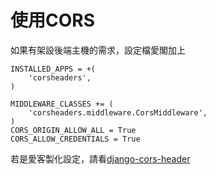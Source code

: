 # 使用CORS
如果有架設後端主機的需求，設定檔愛閣加上
```python3
INSTALLED_APPS = +(
    'corsheaders',
)

MIDDLEWARE_CLASSES += (
    'corsheaders.middleware.CorsMiddleware',
)
CORS_ORIGIN_ALLOW_ALL = True
CORS_ALLOW_CREDENTIALS = True
```
若是愛客製化設定，請看[django-cors-header](https://github.com/ottoyiu/django-cors-headers#setup)
